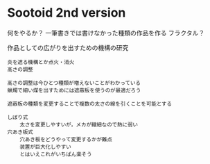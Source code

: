 # Sootoid 2nd version

何をやるか？
    一筆書きでは書けなかった種類の作品を作る
    フラクタル？

作品としての広がりを出すための機構の研究

    炎を遮る機構とか点火・消火
    高さの調整

    高さの調整は今ひとつ種類が増えないことがわかっている
    蝋燭で細い煤を出すためには遮蔽板を使うのが最適だろう

    遮蔽板の種類を変更することで複数の太さの線を引くことを可能とする

    しぼり式
        太さを変更しやすいが，メカが繊細なので熱に弱い
    穴あき板式
        穴あき板をどうやって変更するかが難点
        装置が巨大化しやすい
        とはいえこれがいちばん楽そう
    
    